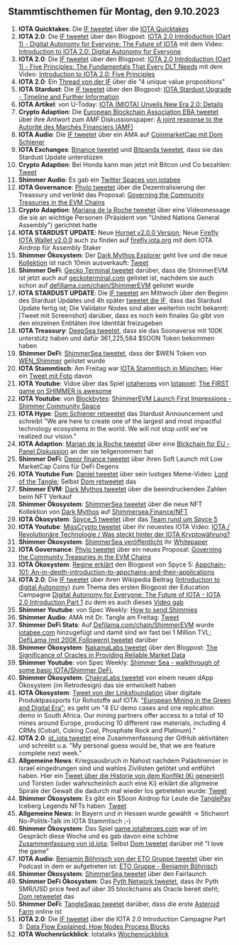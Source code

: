 ## Stammtischthemen für Montag, den 9.10.2023

1. **IOTA Quicktakes**: Die [IF tweetet](https://x.com/iota/status/1708768891411808646?s=20) über die [IOTA Quicktakes]()
2. **IOTA 2.0**: Die [IF tweetet](https://x.com/iota/status/1708829188965142923?s=20) über den Blogpost: [IOTA 2.0 Intrdoduction (Oart 1) - Digital Autonomy for Everyone: The Future of IOTA](https://blog.iota.org/digital-autonomy-for-everyone/) mit dem Video: [Introduction to IOTA 2.0: Digital Autonomy for Everyone](https://www.youtube.com/watch?v=3qoBNd9anug)
3. **IOTA 2.0**: Die [IF tweetet](https://x.com/iota/status/1709191578676342876?s=20) über den Blogpost: [IOTA 2.0 Intrdoduction (Oart 1) - Five Principles: The Fundamentals That Every DLT Needs](https://blog.iota.org/five-principles-iota20/) mit dem Video: [Introduction to IOTA 2.0: Five Principles](https://www.youtube.com/watch?v=damRZ1qYxp8&t=14s)
4. **IOTA 2.0**: Ein [Thread von der IF](https://x.com/iota/status/1708852406841229665?s=20) über die "4 unique value propositions" 
5. **IOTA Stardust**: Die [IF tweetet](https://x.com/iota/status/1708859392840302867?s=20) über den Blogpost: [IOTA Stardust Upgrade - Timeline and Further Information](https://blog.iota.org/iota-stardust-upgrade/)
6. **IOTA Artikel**: von U-Today: [IOTA (MIOTA) Unveils New Era 2.0: Details](https://u.today/iota-miota-unveils-new-era-20-details?utm_source=dlvr.it&utm_medium=twitter)
7. **Crypto Adaption**: Die [European Blockchain Association EBA tweetet](https://x.com/EUBLASORG/status/1708775803285065946?s=20) über ihre Antwort zum AMF Diskussionspaper: [A joint response to the Autorité des Marchés Financiers (AMF)](https://europeanblockchainassociation.org/2023/09/30/a-joint-response-to-the-autorite-des-marches-financiers-amf/)
8. **IOTA Audio**: Die [IF tweetet](https://x.com/iota/status/1709150487528845702?s=20) über ein AMA auf [CoinmarketCap mit Dom Schiener](https://coinmarketcap.com/community/post/331092921/#action=oauth&state=RY3BYFBNRNSVZFBBGBGCER3MR27A4HE6)
9. **IOTA Exchanges**: [Binance tweetet](https://x.com/iota/status/1709171819792519210?s=20) und [Bitpanda tweetet](https://x.com/Bitpanda_global/status/1709214190072647823?s=20), dass sie das Stardust Update unterstüzen
10. **Crypto Adaption**: Bei Honda kann man jetzt mit Bitcon und Co bezahlen: [Tweet](https://x.com/AltcoinDailyio/status/1708938634324508980?s=20)
11. **Shimmer Audio**: Es gab ein [Twitter Spaces von iotabee](https://x.com/iotabee/status/1709236940610912745?s=20)
12. **IOTA Governance**: [Phylo tweetet](https://x.com/PhyloIota/status/1709055052357443899?s=20) über die Dezentralisierung der Treassury und verlinkt das Proposal: [Governing the Community Treasuries in the EVM Chains](https://govern.iota.org/t/governing-the-community-treasuries-in-the-evm-chains/1676)
13. **Crypto Adaption**: [Mariana de la Roche tweetet](https://x.com/Marianadlrw/status/1709195567685841396?s=20) über eine Videomessage die sie an wichtige Personen (Präsident von "United Nations General Assembly") gerichtet hatte
14. **IOTA STARDUST UPDATE**: Neue [Hornet v2.0.0 Version](https://github.com/iotaledger/hornet/releases/tag/v2.0.0); Neue [Firefly IOTA Wallet v2.0.0](https://github.com/iotaledger/firefly/releases) auch zu finden auf [firefly.iota.org](firefly.iota.org) mit dem IOTA Airdrop für Assembly Staker
15. **Shimmer Ökosystem**: Der [Dark Mythos Explorer](https://explorer.dark-mythos.com/mint/shimmer-sea) geht live und die neue [Kollektion](https://shimmersea.finance/nfts/collections/0x76B185C0e2c76a347CCb41EF3078954173de80dE) ist nach 10min ausverkauft: [Tweet](https://x.com/DarkMythosIOTA/status/1709239646914220119?s=20)
16. **Shimmer DeFi**: [Gecko Terminal tweetet](https://x.com/GeckoTerminal/status/1709460836564218211?s=20) darüber, dass die ShimmerEVM ist jetzt auch auf [geckoterminal.com](https://www.geckoterminal.com/de/shimmerevm/pools) gelistet ist, nachdem sie auch schon auf [defillama.com/chain/ShimmerEVM](https://defillama.com/chain/ShimmerEVM) gelistet wurde
17. **IOTA STARDUST UPDATE**: Die [IF tweetet](https://x.com/iota/status/1709448264766922963?s=20) am Mittwoch über den Beginn des Stardust Updates und 4h später [tweetet die IF](https://x.com/iota/status/1709504576972275914?s=20), dass das Stardust Update fertig ist; Die Validator Nodes sind aber weiterhin nicht bekannt: [Tweet mit Screenshot] darüber, dass es noch kein finales Go gibt von den einzelnen Entitäten ihre Identität freizugeben
18. **IOTA Treassury**: [DeepSea tweetet](https://x.com/Deep_Sea_Iotan/status/1709261205280616843?s=20), dass sie das Soonaverse mit 100K unterstütz haben und dafür 361,225,584 $SOON Token bekommen haben
19. **Shimmer DeFi**: [ShimmerSea tweetet](https://x.com/ShimmerSeaDEX/status/1709267265110089906?s=20), dass der $WEN Token von [WEN_Shimmer](https://twitter.com/WEN_Shimmer) gelistet wurde
20. **IOTA Stammtisch**: Am Freitag war [IOTA Stammtisch in München](https://www.meetup.com/iota-muc/events/295959784/?utm_medium=referral&utm_campaign=share-btn_savedevents_share_modal&utm_source=twitter); Hier ein [Tweet mit Foto](https://x.com/Vrom14286662/status/1710539617110217168?s=20) davon
21. **IOTA Youtube**: Vidoe über das Spiel [iotaheroes](https://game.iotaheroes.com/) von [Iotapoet](https://twitter.com/IotaPoet): [The FIRST game on SHIMMER is awesome](https://youtu.be/TplD7vkMrkY?si=qbnLyonOluUbOQux)
22. **IOTA Youtube**: von [Blockbytes](https://twitter.com/blockbytescom): [ShimmerEVM Launch First Impressions - Shimmer Community Space](https://www.youtube.com/watch?v=TplD7vkMrkY)
23. **IOTA Hype**: [Dom Schiener retweetet](https://x.com/DomSchiener/status/1709512726563729803?s=20) das Stardust Announcement und schreibt "We are here to create one of the largest and most impactful technology ecosystems in the world. We will not stop until we've realized our vision."
24. **IOTA Adaption**: [Marian de la Roche tweetet](https://x.com/Marianadlrw/status/1709568419970888123?s=20) über eine [Blckchain for EU - Panel Diskussion](https://youtu.be/8xnForQXEl8?feature=shared) an der sie teilgenommen hat
25. **Shimmer DeFi**: [Deepr finance tweetet](https://x.com/DeeprFinance/status/1709569813142438192?s=20) über ihren Soft Launch mit Low MarketCap Coins für DeFi Degens
26. **IOTA Youtube Fun**: [Daniel tweetet](https://x.com/danielasdf22/status/1709600333343670392?s=20) über sein lustiges Meme-Video: [Lord of the Tangle](https://www.youtube.com/watch?v=aoVenoqfSf0); Selbst [Dom retweetet](https://x.com/DomSchiener/status/1709623362035532241?s=20) das
27. **Shimmer EVM**: [Dark Mythos tweetet](https://x.com/DarkMythosIOTA/status/1709601191758348588?s=20) über die beeindruckenden Zahlen beim NFT Verkauf
28. **Shimmer Ökosystem**: [ShimmerSea tweetet](https://x.com/ShimmerSeaDEX/status/1709612771875160093?s=20) über die neue NFT Kollektion von [Dark Mythos](https://twitter.com/DarkMythosIOTA) auf [Shimmersea.Finance/NFT](https://shimmersea.finance/nfts)
29. **IOTA Ökosystem**: [Spyce_5 tweetet](https://x.com/SPYCE_5/status/1709819267707703298?s=20) über das [Team rund um Spyce 5](https://spyce5.com/about-us/)
30. **IOTA Youtube**: [MissCrypto tweetet](https://x.com/MissCryptoGER/status/1709841457345896604?s=20) über ihr neuestes IOTA Video: [IOTA / Revolutionäre Technologie / Was steckt hinter der IOTA Kryptowährung?](https://youtu.be/qDkOu56QVNI?si=ysToPdPJekzot6s5)
32. **Shimmer Ökosystem**: [ShimmerSea veröffentlicht](https://x.com/ShimmerSeaDEX/status/1709825393115406532?s=20) ihr [Whitepaper](https://whitepaper.shimmersea.finance/)
33. **IOTA Governance**: [Phylo tweetet](https://x.com/PhyloIota/status/1711178845276270646?s=20) über ein neues Proposal: [Governing the Community Treasuries in the EVM Chains](https://govern.iota.org/t/governing-the-community-treasuries-in-the-evm-chains/1676/3)
34. **IOTA Ökosystem**: [Regine erklärt](https://x.com/Energine/status/1709867497581584784?s=20) den Blogpost von Spyce 5: [Appchain-101: An-in-depth-introduction-to-appchains-and-their-applications](https://spyce5.com/appchains/appchain-101-an-in-depth-introduction-to-appchains-and-their-applications/)
35. **IOTA 2.0**: Die [IF tweetet](https://x.com/iota/status/1709916347621072977?s=20) über ihren Wikipedia Beitrag ([Introduction to digital Autonomy](https://wiki.iota.org/learn/protocols/iota2.0/introduction-to-digital-autonomy)) zum Thema des ersten Blogpost der Education Campagne [Digital Autonomy for Everyone: The Future of IOTA - IOTA 2.0 Introduction Part 1](https://blog.iota.org/digital-autonomy-for-everyone/) zu dem es auch dieses [Video gab](https://www.youtube.com/embed/3qoBNd9anug?autoplay=1&auto_play=true)
36. **Shimmer Youtube**: von Spec Weekly: [How to send Shimmies](https://youtu.be/DnTy3-zN628)
37. **Shimmer Audio**: AMA mit Dr. Tangle am Freitag: [Tweet](https://x.com/ShimmerSeaDEX/status/1709931447212028233?s=20)
38. **Shimmer DeFi Stats**: Auf [Defilama.com/chain/ShimmerEVM](https://defillama.com/chain/ShimmerEVM) wurde [iotabee.com](https://iotabee.com/) hinzugefügt und damit sind wir fast bei 1 Million TVL; [DefiLama (mit 200K Followern) tweetet](https://x.com/DefiLlama/status/1709966353925296359?s=20) darüber
39. **Shimmer Ökosystem**: [NakamaLabs tweetet](https://x.com/Nakama_Labs/status/1709938230743928973?s=20) über den Blogpost: [The Significance of Oracles in Providing Reliable Market Data](https://medium.com/@NakamaLabs/the-significance-of-oracles-in-providing-reliable-market-data-bd27e65658b4)
40. **Shimmer Youtube**: von Spec Weekly: [Shimmer Sea - walkthrough of some basic IOTA/Shimmer DeFi.](https://www.youtube.com/watch?v=DnTy3-zN628)
41. **Shimmer Ökosystem**: [ChakraLabs tweetet](https://x.com/LabsChakra/status/1710158695886189003?s=20) von einem neuen dApp Ökosystem (im Retrodesign) das sie entwickelt haben
42. **IOTA Ökosystem**: [Tweet von der Linksfoundation](https://x.com/LinksFoundation/status/1707301694172708881?s=20) über digitale Produktpassports für Rohstoffe auf IOTA: ["European Mining in the Green and Digital Era"](https://www.mastermine-project.eu/); es geht um "4 EU demo cases and one replication demo in South Africa. Our mining partners offer access to a total of 10 mines around Europe, producing 10 different raw materials, including 4 CRMs (Cobalt, Coking Coal, Phosphate Rock and Platinum)."
43. **IOTA 2.0**: [id_iota tweetet](https://x.com/id_iota/status/1710640754249404744?s=20) eine Zusammenfassung der GitHub aktivitäten und schreibt u.a. "My personal guess would be, that we are feature complete next week."
44. **Allgemeine News**: Kriegsausbruch in Nahost nachdem Palästinenser in Israel eingedrungen sind und wahlos Zivilisten getötet und entführt haben. Hier ein [Tweet über die Historie von dem Konflikt (Ki generiert)](https://x.com/APompliano/status/1711177236043178219?s=20) und Torsten (oder wahrscheinlich auch eine Ki) erklärt die allgmeine Spirale der Gewalt die dadurch mal wieder los getreteten wurde: [Tweet](https://x.com/theissler/status/1710912233889214972?s=20)
45. **Shimmer Ökosystem**: Es gibt ein $Soon Airdrop für Leute die [TanglePay](https://twitter.com/tanglepaycom) Iceberg Legends NFTs haben: [Tweet](https://x.com/tanglepaycom/status/1711262514183553518?s=20)
46. **Allgemeine News**: In Bayern und in Hessen wurde gewählt -> Stichwort No-Politik-Talk im IOTA Stammtisch ;-)
47. **Shimmer Ökosystem**: Das Spiel [game.iotaheroes.com](https://game.iotaheroes.com/) war of im Gespräch diese Woche und es gab davon eine schöne [Zusammenfassung von id.iota](https://x.com/id_iota/status/1711015376010547519?s=20); Selbst [Dom tweetet](https://x.com/DomSchiener/status/1711265063078682708?s=20) darüber mit "I love the game"
48. **IOTA Audio**: [Benjamin Böhnisch von der ETO Gruppe tweetet](https://x.com/BenBoenisch/status/1710377203848863883?s=20) über ein Podcast in dem er aufgetreten ist: [ETO Gruppe - Benjamin Böhnisch](https://open.spotify.com/episode/4aJw2AI7HyprplJPaUR1KH)
49. **Shimmer Ökosystem**: [ShimmerSea tweetet](https://x.com/ShimmerSeaDEX/status/1711260205038854424?s=20) über den Fairlaunch
50. **Shimmer DeFi Ökosystem**: Das [Pyth Network tweetet](https://x.com/PythNetwork/status/1711291121752588778?s=20), dass ihr Pyth SMR/USD price feed auf über 35 blockchains als Oracle bereit steht; [Dom retweetet](https://x.com/DomSchiener/status/1711292407629664718?s=20) das
51. **Shimmer DeFi**: [TangleSwap tweetet](https://x.com/TangleSwap/status/1711352286956364258?s=20) darüber, dass die erste [Asteroid Farm](https://app.tangleswap.exchange/farm) online ist
52. **IOTA 2.0**: Die [IF tweetet](https://x.com/iota/status/1711365905387532374?s=20) über die IOTA 2.0 Introduction Campagne Part 3: [Data Flow Explained: How Nodes Process Blocks](https://blog.iota.org/data-flow-explained-iota20/)
53. **IOTA Wochenrückblick**: Iotatalks [Wochenrückblick](https://www.iota-talk.com/index.php?article/330-wochenr%C3%BCckblick-vom-1-bis-7-oktober-2023/)
